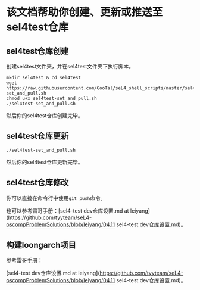 # 该文档帮助你创建、更新或推送至sel4test仓库

## sel4test仓库创建

创建sel4test文件夹，并在sel4test文件夹下执行脚本。

```
mkdir sel4test & cd sel4test
wget https://raw.githubusercontent.com/GooTal/seL4_shell_scripts/master/sel4test-set_and_pull.sh
chmod u+x sel4test-set_and_pull.sh
./sel4test-set_and_pull.sh
```

然后你的sel4test仓库创建完毕。

## sel4test仓库更新

```
./sel4test-set_and_pull.sh
```

然后你的sel4test仓库更新完毕。

## sel4test仓库修改

你可以直接在命令行中使用`git push`命令。

也可以参考雷哥手册：[sel4-test dev仓库设置.md at leiyang](https://github.com/tyyteam/seL4-oscompProblemSolutions/blob/leiyang/04.11 sel4-test dev仓库设置.md)。

## 构建loongarch项目

参考雷哥手册：

[sel4-test dev仓库设置.md at leiyang](https://github.com/tyyteam/seL4-oscompProblemSolutions/blob/leiyang/04.11 sel4-test dev仓库设置.md)。
